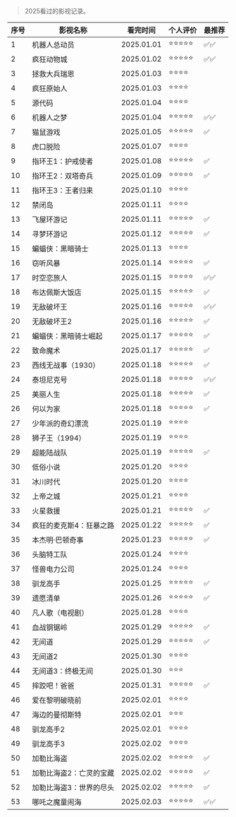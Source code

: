 >2025看过的影视记录。

| 序号 | 影视名称 | 看完时间 | 个人评价 | 最推荐 |
| --- | --- |--- |--- |--- |
| 1 | 机器人总动员 |  2025.01.01 | ⭐⭐⭐⭐⭐ | ✅✅ |
| 2 | 疯狂动物城 |  2025.01.02 | ⭐⭐⭐⭐⭐ | ✅✅ |
| 3 | 拯救大兵瑞恩 |  2025.01.03 | ⭐⭐⭐⭐ |  |
| 4 | 疯狂原始人 |  2025.01.03 | ⭐⭐⭐⭐ | |
| 5 | 源代码 |  2025.01.04 | ⭐⭐⭐⭐ | |
| 6 | 机器人之梦 | 2025.01.04 | ⭐⭐⭐⭐⭐ | ✅✅ |
| 7 | 猫鼠游戏 | 2025.01.05 | ⭐⭐⭐⭐⭐ | ✅ |
| 8 | 虎口脱险 | 2025.01.07 | ⭐⭐⭐⭐ | |
| 9 | 指环王1：护戒使者 | 2025.01.08 | ⭐⭐⭐⭐⭐ | ✅ |
| 10 | 指环王2：双塔奇兵 | 2025.01.09 | ⭐⭐⭐⭐⭐ | ✅ |
| 11 | 指环王3：王者归来 | 2025.01.10 | ⭐⭐⭐⭐ | |
| 12 | 禁闭岛 | 2025.01.11 | ⭐⭐⭐⭐ | |
| 13 | 飞屋环游记 | 2025.01.11 | ⭐⭐⭐⭐⭐ | ✅ |
| 14 | 寻梦环游记 | 2025.01.12 | ⭐⭐⭐⭐⭐ | ✅ |
| 15 | 蝙蝠侠：黑暗骑士 | 2025.01.13 | ⭐⭐⭐⭐ | |
| 16 | 窃听风暴 | 2025.01.14 | ⭐⭐⭐⭐⭐ | ✅ |
| 17 | 时空恋旅人 | 2025.01.15 | ⭐⭐⭐⭐⭐ | ✅✅ |
| 18 | 布达佩斯大饭店 | 2025.01.15 | ⭐⭐⭐⭐⭐ | ✅ |
| 19 | 无敌破坏王 | 2025.01.16 | ⭐⭐⭐⭐⭐ | ✅✅ |
| 20 | 无敌破坏王2 | 2025.01.16 | ⭐⭐⭐⭐⭐ | ✅ |
| 21 | 蝙蝠侠：黑暗骑士崛起 | 2025.01.17 | ⭐⭐⭐⭐⭐ | ✅ |
| 22 | 致命魔术 | 2025.01.17 | ⭐⭐⭐⭐⭐ | ✅ |
| 23 | 西线无战事（1930） | 2025.01.18 | ⭐⭐⭐⭐⭐ | ✅ |
| 24 | 泰坦尼克号 | 2025.01.18 | ⭐⭐⭐⭐⭐ | ✅✅ |
| 25 | 美丽人生 | 2025.01.18 | ⭐⭐⭐⭐⭐ | ✅ |
| 26 | 何以为家 | 2025.01.18 | ⭐⭐⭐⭐⭐ | ✅ |
| 27 | 少年派的奇幻漂流 | 2025.01.19 | ⭐⭐⭐⭐ | |
| 28 | 狮子王（1994） | 2025.01.19 | ⭐⭐⭐⭐ | |
| 29 | 超能陆战队 | 2025.01.19 | ⭐⭐⭐⭐⭐ | ✅ |
| 30 | 低俗小说 | 2025.01.20 | ⭐⭐⭐⭐ | |
| 31 | 冰川时代 | 2025.01.20 | ⭐⭐⭐⭐ | |
| 32 | 上帝之城 | 2025.01.21 | ⭐⭐⭐⭐ | |
| 33 | 火星救援 | 2025.01.21 | ⭐⭐⭐⭐⭐ | ✅ |
| 34 | 疯狂的麦克斯4：狂暴之路 | 2025.01.22 | ⭐⭐⭐⭐⭐ | ✅ |
| 35 | 本杰明·巴顿奇事 | 2025.01.23 | ⭐⭐⭐⭐⭐ | ✅ |
| 36 | 头脑特工队 | 2025.01.24 | ⭐⭐⭐⭐ | |
| 37 | 怪兽电力公司 | 2025.01.24 | ⭐⭐⭐⭐ | |
| 38 | 驯龙高手 | 2025.01.25 | ⭐⭐⭐⭐⭐ | ✅ |
| 39 | 遗愿清单 | 2025.01.26 | ⭐⭐⭐⭐⭐ | ✅ |
| 40 | 凡人歌（电视剧） | 2025.01.28 | ⭐⭐⭐⭐ | |
| 41 | 血战钢锯岭 | 2025.01.29 | ⭐⭐⭐⭐⭐ | ✅ |
| 42 | 无间道 | 2025.01.29 | ⭐⭐⭐⭐⭐ | ✅ |
| 43 | 无间道2 | 2025.01.30 | ⭐⭐⭐⭐ | |
| 44 | 无间道3：终极无间 | 2025.01.30 | ⭐⭐⭐ | |
| 45 | 摔跤吧！爸爸 | 2025.01.31 | ⭐⭐⭐⭐⭐ | ✅ |
| 46 | 爱在黎明破晓前 | 2025.02.01 | ⭐⭐⭐⭐ | |
| 47 | 海边的曼彻斯特 | 2025.02.01 | ⭐⭐⭐ | |
| 48 | 驯龙高手2 | 2025.02.01 | ⭐⭐⭐⭐ | |
| 49 | 驯龙高手3 | 2025.02.02 | ⭐⭐⭐⭐ | |
| 50 | 加勒比海盗 | 2025.02.02 | ⭐⭐⭐⭐⭐ | ✅ |
| 51 | 加勒比海盗2：亡灵的宝藏 | 2025.02.02 | ⭐⭐⭐⭐⭐ | ✅ |
| 52 | 加勒比海盗3：世界的尽头 | 2025.02.02 | ⭐⭐⭐⭐⭐ | ✅ |
| 53 | 哪吒之魔童闹海 | 2025.02.03 | ⭐⭐⭐⭐⭐ | ✅✅ |
